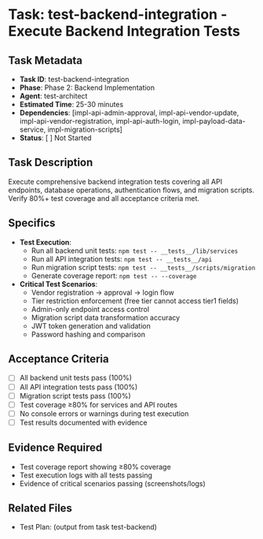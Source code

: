 # Task: test-backend-integration - Execute Backend Integration Tests

## Task Metadata
- **Task ID**: test-backend-integration
- **Phase**: Phase 2: Backend Implementation
- **Agent**: test-architect
- **Estimated Time**: 25-30 minutes
- **Dependencies**: [impl-api-admin-approval, impl-api-vendor-update, impl-api-vendor-registration, impl-api-auth-login, impl-payload-data-service, impl-migration-scripts]
- **Status**: [ ] Not Started

## Task Description
Execute comprehensive backend integration tests covering all API endpoints, database operations, authentication flows, and migration scripts. Verify 80%+ test coverage and all acceptance criteria met.

## Specifics
- **Test Execution**:
  - Run all backend unit tests: `npm test -- __tests__/lib/services`
  - Run all API integration tests: `npm test -- __tests__/api`
  - Run migration script tests: `npm test -- __tests__/scripts/migration`
  - Generate coverage report: `npm test -- --coverage`
- **Critical Test Scenarios**:
  - Vendor registration → approval → login flow
  - Tier restriction enforcement (free tier cannot access tier1 fields)
  - Admin-only endpoint access control
  - Migration script data transformation accuracy
  - JWT token generation and validation
  - Password hashing and comparison

## Acceptance Criteria
- [ ] All backend unit tests pass (100%)
- [ ] All API integration tests pass (100%)
- [ ] Migration script tests pass (100%)
- [ ] Test coverage ≥80% for services and API routes
- [ ] No console errors or warnings during test execution
- [ ] Test results documented with evidence

## Evidence Required
- Test coverage report showing ≥80% coverage
- Test execution logs with all tests passing
- Evidence of critical scenarios passing (screenshots/logs)

## Related Files
- Test Plan: (output from task test-backend)
